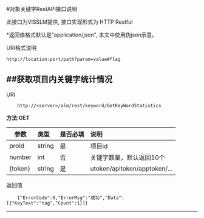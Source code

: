 #对象关键字RestAPI接口说明


此接口为VISSLM提供, 接口实现形式为 HTTP Restful

\*返回值格式默认是"application/json", 本文中使用伪json示意。

URI格式说明

	http://location:port/path?param=value#flag


##获取项目内关键字统计情况
---------


URI

		http://<server>/alm/rest/keyword/GetKeyWordStatistics

**方法:GET**

| 参数 | 类型 | 是否必填 | 说明 |
| --- | :-- | :-- | :-- |
| proId | string | 是 | 项目id |
| number | int | 否 | 关键字数量，默认返回10个 |
| {token} | string | 是 | utoken/apitoken/apptoken/... |

返回值

		{"ErrorCode":0,"ErrorMsg":"成功","Data":[{"KeyText":"tag","Count":1}]}
***


		


